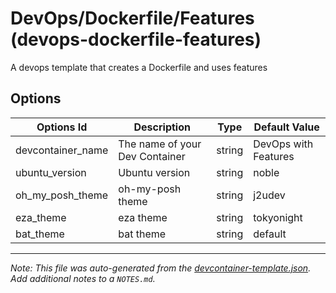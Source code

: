 
# DevOps/Dockerfile/Features (devops-dockerfile-features)

A devops template that creates a Dockerfile and uses features

## Options

| Options Id | Description | Type | Default Value |
|-----|-----|-----|-----|
| devcontainer_name | The name of your Dev Container | string | DevOps with Features |
| ubuntu_version | Ubuntu version | string | noble |
| oh_my_posh_theme | oh-my-posh theme | string | j2udev |
| eza_theme | eza theme | string | tokyonight |
| bat_theme | bat theme | string | default |



---

_Note: This file was auto-generated from the [devcontainer-template.json](devcontainer-template.json).  Add additional notes to a `NOTES.md`._
